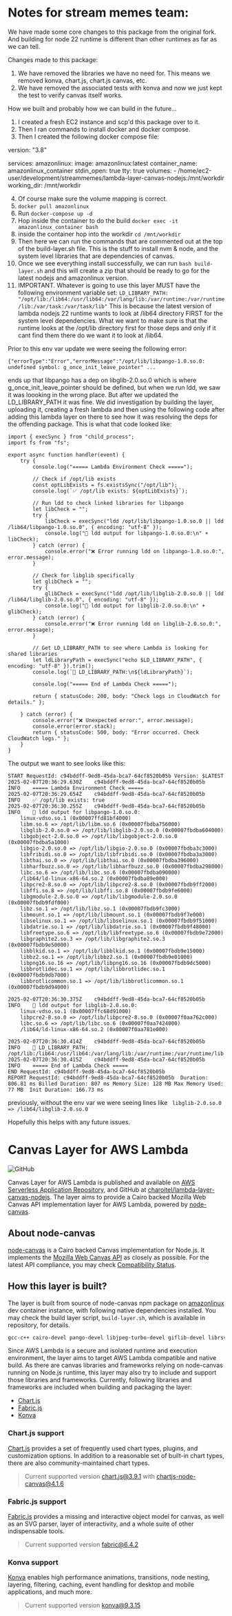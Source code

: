 # Notes for stream memes team:

We have made some core changes to this package from the original fork.  And building for node 22 runtime is different than other runtimes as far as we can tell.

Changes made to this package:

1. We have removed the libraries we have no need for.  This means we removed konva, chart.js, chart.js canvas, etc.
2. We have removed the associated tests with konva and now we just kept the test to verify canvas itself works.

How we built and probably how we can build in the future...

1. I created a fresh EC2 instance and scp'd this package over to it.
2. Then I ran commands to install docker and docker compose.
3. Then I created the following docker compose file:

version: "3.8"

services:
  amazonlinux:
    image: amazonlinux:latest
    container_name: amazonlinux_container
    stdin_open: true
    tty: true
    volumes:
      - /home/ec2-user/development/streammemes/lambda-layer-canvas-nodejs:/mnt/workdir
    working_dir: /mnt/workdir

4. Of course make sure the volume mapping is correct.
5. `docker pull amazonlinux`
6. Run `docker-compose up -d`
7. Hop inside the container to do the build `docker exec -it amazonlinux_container bash`
8. inside the container hop into the workdir `cd /mnt/workdir`
9. Then here we can run the commands that are commented out at the top of the build-layer.sh file.  This is the stuff to install nvm & node, and the system level libraries that are dependencies of canvas.
10. Once we see everything install successfully, we can run `bash build-layer.sh` and this will create a zip that should be ready to go for the latest nodejs and amazonlinux version.
11. IMPORTANT.  Whatever is going to use this layer MUST have the following environment variable set:
`LD_LIBRARY_PATH: "/opt/lib:/lib64:/usr/lib64:/var/lang/lib:/var/runtime:/var/runtime/lib:/var/task:/var/task/lib"`
This is because the latest version of lambda nodejs 22 runtime wants to look at /lib64 directory FIRST for the system level dependencies.  What we want to make sure is that the runtime looks at the /opt/lib directory first for those deps and only if it cant find them there do we want it to look at /lib64.

Prior to this env var update we were seeing the following error:

```
{"errorType":"Error","errorMessage":"/opt/lib/libpango-1.0.so.0: undefined symbol: g_once_init_leave_pointer" ...
```

ends up that libpango has a dep on libglib-2.0.so.0 which is where g_once_init_leave_pointer should be defined, but when we run ldd, we saw it was loooking in the wrong place.  But after we updated the LD_LIBRARY_PATH it was fine.  We did investigation by building the layer, uploading it, creating a fresh lambda and then using the following code after adding this lambda layer on there to see how it was resolving the deps for the offending package.  This is what that code looked like:

```
import { execSync } from "child_process";
import fs from "fs";

export async function handler(event) {
    try {
        console.log("===== Lambda Environment Check =====");

        // Check if /opt/lib exists
        const optLibExists = fs.existsSync("/opt/lib");
        console.log(`✅ /opt/lib exists: ${optLibExists}`);

        // Run ldd to check linked libraries for libpango
        let libCheck = "";
        try {
            libCheck = execSync("ldd /opt/lib/libpango-1.0.so.0 || ldd /lib64/libpango-1.0.so.0", { encoding: "utf-8" });
            console.log("📌 ldd output for libpango-1.0.so.0:\n" + libCheck);
        } catch (error) {
            console.error("❌ Error running ldd on libpango-1.0.so.0:", error.message);
        }

        // Check for libglib specifically
        let glibCheck = "";
        try {
            glibCheck = execSync("ldd /opt/lib/libglib-2.0.so.0 || ldd /lib64/libglib-2.0.so.0", { encoding: "utf-8" });
            console.log("📌 ldd output for libglib-2.0.so.0:\n" + glibCheck);
        } catch (error) {
            console.error("❌ Error running ldd on libglib-2.0.so.0:", error.message);
        }

        // Get LD_LIBRARY_PATH to see where Lambda is looking for shared libraries
        let ldLibraryPath = execSync("echo $LD_LIBRARY_PATH", { encoding: "utf-8" }).trim();
        console.log(`📌 LD_LIBRARY_PATH:\n${ldLibraryPath}`);

        console.log("===== End of Lambda Check =====");

        return { statusCode: 200, body: "Check logs in CloudWatch for details." };

    } catch (error) {
        console.error("❌ Unexpected error:", error.message);
        console.error(error.stack);
        return { statusCode: 500, body: "Error occurred. Check CloudWatch logs." };
    }
}
```

The output we want to see looks like this:

```
START RequestId: c94bddff-9ed8-45da-bca7-64cf8520b05b Version: $LATEST
2025-02-07T20:36:29.630Z	c94bddff-9ed8-45da-bca7-64cf8520b05b	INFO	===== Lambda Environment Check =====
2025-02-07T20:36:29.654Z	c94bddff-9ed8-45da-bca7-64cf8520b05b	INFO	✅ /opt/lib exists: true
2025-02-07T20:36:30.255Z	c94bddff-9ed8-45da-bca7-64cf8520b05b	INFO	📌 ldd output for libpango-1.0.so.0:
	linux-vdso.so.1 (0x00007ffd81bf4000)
	libm.so.6 => /opt/lib/libm.so.6 (0x00007fbdba756000)
	libglib-2.0.so.0 => /opt/lib/libglib-2.0.so.0 (0x00007fbdba604000)
	libgobject-2.0.so.0 => /opt/lib/libgobject-2.0.so.0 (0x00007fbdba5a1000)
	libgio-2.0.so.0 => /opt/lib/libgio-2.0.so.0 (0x00007fbdba3c3000)
	libfribidi.so.0 => /opt/lib/libfribidi.so.0 (0x00007fbdba3a3000)
	libthai.so.0 => /opt/lib/libthai.so.0 (0x00007fbdba396000)
	libharfbuzz.so.0 => /opt/lib/libharfbuzz.so.0 (0x00007fbdba298000)
	libc.so.6 => /opt/lib/libc.so.6 (0x00007fbdba090000)
	/lib64/ld-linux-x86-64.so.2 (0x00007fbdba89e000)
	libpcre2-8.so.0 => /opt/lib/libpcre2-8.so.0 (0x00007fbdb9ff2000)
	libffi.so.8 => /opt/lib/libffi.so.8 (0x00007fbdb9fe6000)
	libgmodule-2.0.so.0 => /opt/lib/libgmodule-2.0.so.0 (0x00007fbdb9fdf000)
	libz.so.1 => /opt/lib/libz.so.1 (0x00007fbdb9fc3000)
	libmount.so.1 => /opt/lib/libmount.so.1 (0x00007fbdb9f7e000)
	libselinux.so.1 => /opt/lib/libselinux.so.1 (0x00007fbdb9f51000)
	libdatrie.so.1 => /opt/lib/libdatrie.so.1 (0x00007fbdb9f48000)
	libfreetype.so.6 => /opt/lib/libfreetype.so.6 (0x00007fbdb9e72000)
	libgraphite2.so.3 => /opt/lib/libgraphite2.so.3 (0x00007fbdb9e50000)
	libblkid.so.1 => /opt/lib/libblkid.so.1 (0x00007fbdb9e15000)
	libbz2.so.1 => /opt/lib/libbz2.so.1 (0x00007fbdb9e01000)
	libpng16.so.16 => /opt/lib/libpng16.so.16 (0x00007fbdb9dc5000)
	libbrotlidec.so.1 => /opt/lib/libbrotlidec.so.1 (0x00007fbdb9db7000)
	libbrotlicommon.so.1 => /opt/lib/libbrotlicommon.so.1 (0x00007fbdb9d94000)

2025-02-07T20:36:30.375Z	c94bddff-9ed8-45da-bca7-64cf8520b05b	INFO	📌 ldd output for libglib-2.0.so.0:
	linux-vdso.so.1 (0x00007ffc68d91000)
	libpcre2-8.so.0 => /opt/lib/libpcre2-8.so.0 (0x00007f0aa762c000)
	libc.so.6 => /opt/lib/libc.so.6 (0x00007f0aa7424000)
	/lib64/ld-linux-x86-64.so.2 (0x00007f0aa781e000)

2025-02-07T20:36:30.414Z	c94bddff-9ed8-45da-bca7-64cf8520b05b	INFO	📌 LD_LIBRARY_PATH:
/opt/lib:/lib64:/usr/lib64:/var/lang/lib:/var/runtime:/var/runtime/lib:/var/task:/var/task/lib
2025-02-07T20:36:30.415Z	c94bddff-9ed8-45da-bca7-64cf8520b05b	INFO	===== End of Lambda Check =====
END RequestId: c94bddff-9ed8-45da-bca7-64cf8520b05b
REPORT RequestId: c94bddff-9ed8-45da-bca7-64cf8520b05b	Duration: 806.81 ms	Billed Duration: 807 ms	Memory Size: 128 MB	Max Memory Used: 77 MB	Init Duration: 166.73 ms	
```

previously, without the env var we were seeing lines like `	libglib-2.0.so.0 => /lib64/libglib-2.0.so.0`

Hopefully this helps with any future issues.

# Canvas Layer for AWS Lambda

![GitHub](https://img.shields.io/github/license/charoitel/lambda-layer-canvas-nodejs)

Canvas Layer for AWS Lambda is published and available on [AWS Serverless Application Repository](https://serverlessrepo.aws.amazon.com/applications/arn:aws:serverlessrepo:us-east-1:990551184979:applications~lambda-layer-canvas-nodejs), and GitHub at [charoitel/lambda-layer-canvas-nodejs](https://github.com/charoitel/lambda-layer-canvas-nodejs). The layer aims to provide a Cairo backed Mozilla Web Canvas API implementation layer for AWS Lambda, powered by [node-canvas](https://github.com/Automattic/node-canvas).

## About node-canvas

[node-canvas](https://github.com/Automattic/node-canvas) is a Cairo backed Canvas implementation for Node.js. It implements the [Mozilla Web Canvas API](https://developer.mozilla.org/en-US/docs/Web/API/Canvas_API) as closely as possible. For the latest API compliance, you may check [Compatibility Status](https://github.com/Automattic/node-canvas/wiki/Compatibility-Status).

## How this layer is built?

The layer is built from source of node-canvas npm package on [amazonlinux](https://hub.docker.com/_/amazonlinux) dev container instance, with following native dependencies installed. You may check the build layer script, ``` build-layer.sh ```, which is available in repository, for details.

```bash
gcc-c++ cairo-devel pango-devel libjpeg-turbo-devel giflib-devel librsvg2-devel pango-devel bzip2-devel jq python3
```

Since AWS Lambda is a secure and isolated runtime and execution environment, the layer aims to target AWS Lambda compatible and native build. As there are canvas libraries and frameworks relying on node-canvas running on Node.js runtime, this layer may also try to include and support those libraries and frameworks. Currently, following libraries and frameworks are included when building and packaging the layer:

- [Chart.js](#chartjs-support)
- [Fabric.js](#fabricjs-support)
- [Konva](#konva-support)

### Chart.js support

[Chart.js](https://github.com/chartjs/chart.js) provides a set of frequently used chart types, plugins, and customization options. In addition to a reasonable set of built-in chart types, there are also community-maintained chart types.

> Current supported version chart.js@3.9.1 with chartjs-node-canvas@4.1.6

### Fabric.js support

[Fabric.js](https://github.com/fabricjs/fabric.js) provides a missing and interactive object model for canvas, as well as an SVG parser, layer of interactivity, and a whole suite of other indispensable tools.

> Current supported version fabric@6.4.2

### Konva support

[Konva](https://github.com/konvajs/konva) enables high performance animations, transitions, node nesting, layering, filtering, caching, event handling for desktop and mobile applications, and much more.

> Current supported version konva@9.3.15
